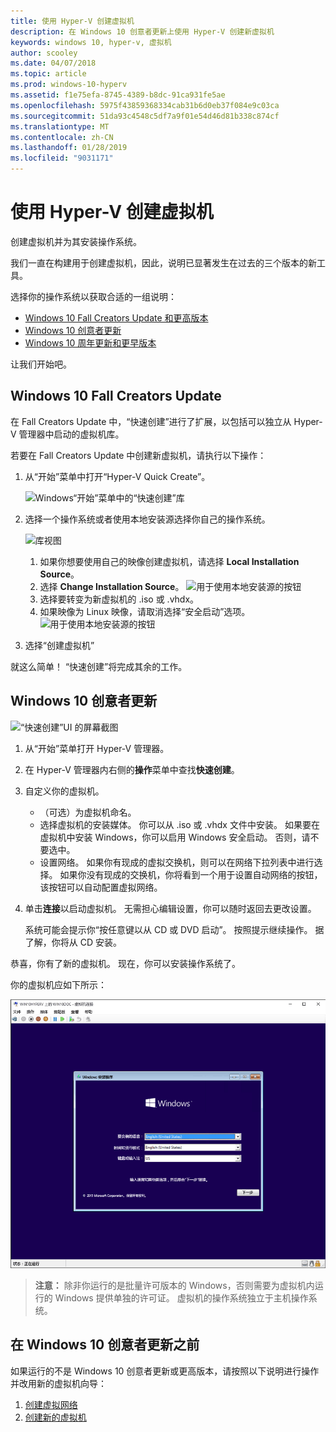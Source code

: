 ```yaml
---
title: 使用 Hyper-V 创建虚拟机
description: 在 Windows 10 创意者更新上使用 Hyper-V 创建新虚拟机
keywords: windows 10, hyper-v, 虚拟机
author: scooley
ms.date: 04/07/2018
ms.topic: article
ms.prod: windows-10-hyperv
ms.assetid: f1e75efa-8745-4389-b8dc-91ca931fe5ae
ms.openlocfilehash: 5975f43859368334cab31b6d0eb37f084e9c03ca
ms.sourcegitcommit: 51da93c4548c5df7a9f01e54d46d81b338c874cf
ms.translationtype: MT
ms.contentlocale: zh-CN
ms.lasthandoff: 01/28/2019
ms.locfileid: "9031171"
---
```

# <a name="create-a-virtual-machine-with-hyper-v"></a>使用 Hyper-V 创建虚拟机

创建虚拟机并为其安装操作系统。

我们一直在构建用于创建虚拟机，因此，说明已显著发生在过去的三个版本的新工具。

选择你的操作系统以获取合适的一组说明：

* [Windows 10 Fall Creators Update 和更高版本](quick-create-virtual-machine.md#windows-10-fall-creators-update)
* [Windows 10 创意者更新](quick-create-virtual-machine.md#windows-10-creators-update)
* [Windows 10 周年更新和更早版本](quick-create-virtual-machine.md#before-windows-10-creators-update)

让我们开始吧。

## <a name="windows-10-fall-creators-update"></a>Windows 10 Fall Creators Update

在 Fall Creators Update 中，“快速创建”进行了扩展，以包括可以独立从 Hyper-V 管理器中启动的虚拟机库。

若要在 Fall Creators Update 中创建新虚拟机，请执行以下操作：

1. 从“开始”菜单中打开“Hyper-V Quick Create”。

    ![Windows“开始”菜单中的“快速创建”库](media/quick-create-start-menu.png)

1. 选择一个操作系统或者使用本地安装源选择你自己的操作系统。

    ![库视图](media/vmgallery.png)

    1. 如果你想要使用自己的映像创建虚拟机，请选择 **Local Installation Source**。
    1. 选择 **Change Installation Source**。
      ![用于使用本地安装源的按钮](media/change-source.png)
    1. 选择要转变为新虚拟机的 .iso 或 .vhdx。
    1. 如果映像为 Linux 映像，请取消选择“安全启动”选项。
      ![用于使用本地安装源的按钮](media/toggle-secure-boot.png)

1. 选择“创建虚拟机”

就这么简单！  “快速创建”将完成其余的工作。

## <a name="windows-10-creators-update"></a>Windows 10 创意者更新

![“快速创建”UI 的屏幕截图](media/quickcreatesteps_inked.jpg)

1. 从“开始”菜单打开 Hyper-V 管理器。

1. 在 Hyper-V 管理器内右侧的**操作**菜单中查找**快速创建**。

1. 自定义你的虚拟机。

    * （可选）为虚拟机命名。
    * 选择虚拟机的安装媒体。 你可以从 .iso 或 .vhdx 文件中安装。
    如果要在虚拟机中安装 Windows，你可以启用 Windows 安全启动。 否则，请不要选中。
    * 设置网络。
    如果你有现成的虚拟交换机，则可以在网络下拉列表中进行选择。 如果你没有现成的交换机，你将看到一个用于设置自动网络的按钮，该按钮可以自动配置虚拟网络。

1. 单击**连接**以启动虚拟机。 无需担心编辑设置，你可以随时返回去更改设置。

    系统可能会提示你“按任意键以从 CD 或 DVD 启动”。 按照提示继续操作。  据了解，你将从 CD 安装。

恭喜，你有了新的虚拟机。  现在，你可以安装操作系统了。

你的虚拟机应如下所示：

![虚拟机启动屏幕](media/OSDeploy_upd.png)

> **注意：** 除非你运行的是批量许可版本的 Windows，否则需要为虚拟机内运行的 Windows 提供单独的许可证。 虚拟机的操作系统独立于主机操作系统。

## <a name="before-windows-10-creators-update"></a>在 Windows 10 创意者更新之前

如果运行的不是 Windows 10 创意者更新或更高版本，请按照以下说明进行操作并改用新的虚拟机向导：

1. [创建虚拟网络](connect-to-network.md)
1. [创建新的虚拟机](create-virtual-machine.md)

